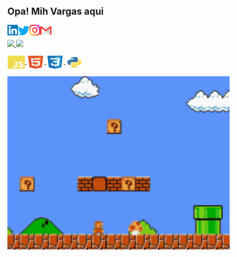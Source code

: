 ## Opa! Mih Vargas aqui
<div> 
  <a href="https://www.linkedin.com/in/michele-vargas-98056077/">
    <img align="left" alt="Shubhamdeep Jha | Linkedin" width="24px" src="https://github.com/MihVargas/mihvargas/blob/main/Linkedin.svg" />
  </a> &nbsp;&nbsp;
  <a href="https://twitter.com/MihVargas7">
    <img align="left" alt="Shubhamdeep Jha | Twitter" width="26px" src="https://github.com/MihVargas/mihvargas/blob/main/Twitter.svg" />
  </a> &nbsp;&nbsp;
  <a href="https://www.instagram.com/mihvargas7/">
    <img align="left" alt="Shubhamdeep Jha | Instagram" width="24px" src="https://github.com/MihVargas/mihvargas/blob/main/Instagram.svg" />
  </a> &nbsp;&nbsp;
  <a href="mailto:mih.vargas@gmail.com">
    <img align="left" alt="Shubhamdeep Jha | Gmail" width="26px" src="https://github.com/MihVargas/mihvargas/blob/main/Gmail.svg" />
  </a>
</div>
 <div><br>
  <a href="https://github.com/MihVargas">
  <img height="150em" src="https://github-readme-stats.vercel.app/api?username=mihvargas&show_icons=true&theme=dracula&include_all_commits=true&count_private=true"/>
  <img height="150em" src="https://github-readme-stats.vercel.app/api/top-langs/?username=mihvargas&layout=compact&langs_count=16&theme=dracula"/>
</div>
<div style="display: inline_block"><br>
  <img align="center" alt="Mih-Js" height="30" width="40" src="https://raw.githubusercontent.com/devicons/devicon/master/icons/javascript/javascript-plain.svg">
  <img align="center" alt="Mih-HTML" height="30" width="40" src="https://raw.githubusercontent.com/devicons/devicon/master/icons/html5/html5-original.svg">
  <img align="center" alt="Mih-CSS" height="30" width="40" src="https://raw.githubusercontent.com/devicons/devicon/master/icons/css3/css3-original.svg">
  <img align="center" alt="Mih-Python" height="30" width="40" src="https://raw.githubusercontent.com/devicons/devicon/master/icons/python/python-original.svg">
</div>
<br>

<img src="https://github.com/MihVargas/mihvargas/blob/main/Super_Mario.gif" alt="Mario Game" width="980">

<br>
  
  ##
 

